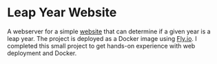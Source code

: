 # Leap Year Website
A webserver for a simple [website](https://leap-year-checker.fly.dev/) that can determine if a given year is a leap year. The project is deployed as a Docker image using [Fly.io](https://fly.io/). I completed this small project to get hands-on experience with web deployment and Docker. 